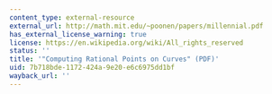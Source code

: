 ```yaml
---
content_type: external-resource
external_url: http://math.mit.edu/~poonen/papers/millennial.pdf
has_external_license_warning: true
license: https://en.wikipedia.org/wiki/All_rights_reserved
status: ''
title: '"Computing Rational Points on Curves" (PDF)'
uid: 7b718bde-1172-424a-9e20-e6c6975dd1bf
wayback_url: ''
---
```

